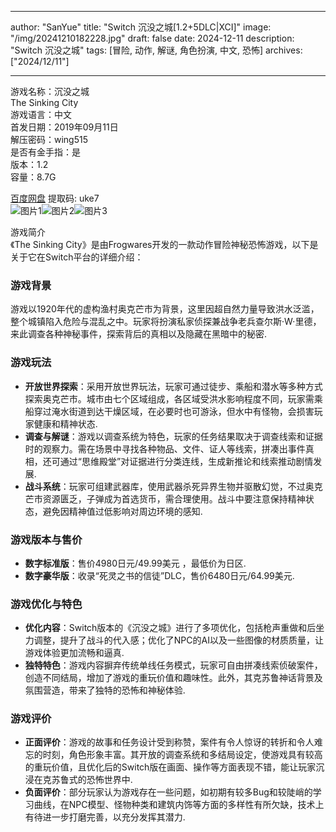 
---
author: "SanYue"
title: "Switch 沉没之城[1.2+5DLC|XCI]"
image: "/img/20241210182228.jpg"
draft: false
date: 2024-12-11
description: "Switch 沉没之城"
tags: [冒险, 动作, 解谜, 角色扮演, 中文, 恐怖]
archives: ["2024/12/11"]

---

游戏名称：沉没之城   
The Sinking City    
游戏语言：中文  
首发日期：2019年09月11日  
解压密码：wing515  
是否有金手指：是  
版本：1.2   
容量：8.7G

[百度网盘](https://pan.baidu.com/s/15YWSW1vw2x7J5ztnoKkG6A) 提取码: uke7  
![图片1](/img/a2c8ae.jpg)![图片2](/img/0ea96f.jpg)![图片3](/img/919227.jpg)  

游戏简介  
《The Sinking City》是由Frogwares开发的一款动作冒险神秘恐怖游戏，以下是关于它在Switch平台的详细介绍：

### 游戏背景
游戏以1920年代的虚构渔村奥克芒市为背景，这里因超自然力量导致洪水泛滥，整个城镇陷入危险与混乱之中。玩家将扮演私家侦探兼战争老兵查尔斯·W·里德，来此调查各种神秘事件，探索背后的真相以及隐藏在黑暗中的秘密.

### 游戏玩法
- **开放世界探索**：采用开放世界玩法，玩家可通过徒步、乘船和潜水等多种方式探索奥克芒市。城市由七个区域组成，各区域受洪水影响程度不同，玩家需乘船穿过淹水街道到达干燥区域，在必要时也可游泳，但水中有怪物，会损害玩家健康和精神状态.
- **调查与解谜**：游戏以调查系统为特色，玩家的任务结果取决于调查线索和证据时的观察力。需在场景中寻找各种物品、文件、证人等线索，拼凑出事件真相，还可通过“思维殿堂”对证据进行分类连线，生成新推论和线索推动剧情发展.
- **战斗系统**：玩家可组建武器库，使用武器杀死异界生物并驱散幻觉，不过奥克芒市资源匮乏，子弹成为首选货币，需合理使用。战斗中要注意保持精神状态，避免因精神值过低影响对周边环境的感知.

### 游戏版本与售价
- **数字标准版**：售价4980日元/49.99美元 ，最低价为日区.
- **数字豪华版**：收录“死灵之书的信徒”DLC，售价6480日元/64.99美元.

### 游戏优化与特色
- **优化内容**：Switch版本的《沉没之城》进行了多项优化，包括枪声重做和后坐力调整，提升了战斗的代入感；优化了NPC的AI以及一些图像的材质质量，让游戏体验更加流畅和逼真.
- **独特特色**：游戏内容摒弃传统单线任务模式，玩家可自由拼凑线索侦破案件，创造不同结局，增加了游戏的重玩价值和趣味性。此外，其克苏鲁神话背景及氛围营造，带来了独特的恐怖和神秘体验.

### 游戏评价
- **正面评价**：游戏的故事和任务设计受到称赞，案件有令人惊讶的转折和令人难忘的时刻，角色形象丰富。其开放的调查系统和多结局设定，使游戏具有较高的重玩价值，且优化后的Switch版在画面、操作等方面表现不错，能让玩家沉浸在克苏鲁式的恐怖世界中.
- **负面评价**：部分玩家认为游戏存在一些问题，如初期有较多Bug和较陡峭的学习曲线，在NPC模型、怪物种类和建筑内饰等方面的多样性有所欠缺，技术上有待进一步打磨完善，以充分发挥其潜力.
 
